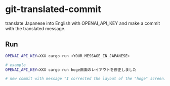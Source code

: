 # git-translated-commit

translate Japanese into English with OPENAI_API_KEY and make a commit with the translated message.

## Run

```sh
OPENAI_API_KEY=XXX cargo run <YOUR_MESSAGE_IN_JAPANESE>

# example
OPENAI_API_KEY=XXX cargo run hoge画面のレイアウトを修正しました

# new commit with message "I corrected the layout of the "hoge" screen." is created.
```
